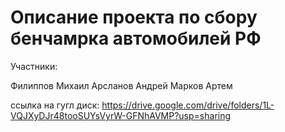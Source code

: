 # Описание проекта по сбору бенчамрка автомобилей РФ

Участники: 

Филиппов Михаил
Арсланов Андрей
Марков Артем

ссылка на гугл диск: 
https://drive.google.com/drive/folders/1L-VQJXyDJr48tooSUYsVyrW-GFNhAVMP?usp=sharing
